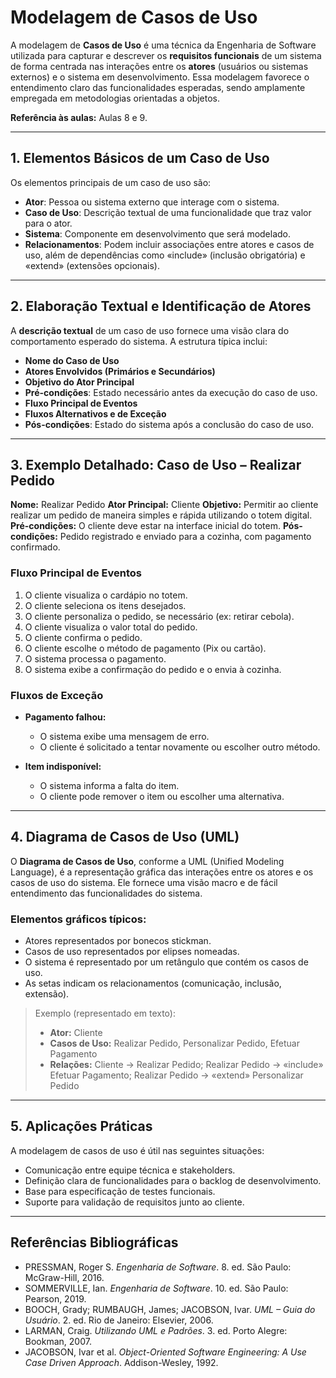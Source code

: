 # Modelagem de Casos de Uso

A modelagem de **Casos de Uso** é uma técnica da Engenharia de Software utilizada para capturar e descrever os **requisitos funcionais** de um sistema de forma centrada nas interações entre os **atores** (usuários ou sistemas externos) e o sistema em desenvolvimento. Essa modelagem favorece o entendimento claro das funcionalidades esperadas, sendo amplamente empregada em metodologias orientadas a objetos.

**Referência às aulas:** Aulas 8 e 9.

---

## 1. Elementos Básicos de um Caso de Uso

Os elementos principais de um caso de uso são:

* **Ator**: Pessoa ou sistema externo que interage com o sistema.
* **Caso de Uso**: Descrição textual de uma funcionalidade que traz valor para o ator.
* **Sistema**: Componente em desenvolvimento que será modelado.
* **Relacionamentos**: Podem incluir associações entre atores e casos de uso, além de dependências como «include» (inclusão obrigatória) e «extend» (extensões opcionais).

---

## 2. Elaboração Textual e Identificação de Atores

A **descrição textual** de um caso de uso fornece uma visão clara do comportamento esperado do sistema. A estrutura típica inclui:

* **Nome do Caso de Uso**
* **Atores Envolvidos (Primários e Secundários)**
* **Objetivo do Ator Principal**
* **Pré-condições**: Estado necessário antes da execução do caso de uso.
* **Fluxo Principal de Eventos**
* **Fluxos Alternativos e de Exceção**
* **Pós-condições**: Estado do sistema após a conclusão do caso de uso.

---

## 3. Exemplo Detalhado: Caso de Uso – Realizar Pedido

**Nome:** Realizar Pedido
**Ator Principal:** Cliente
**Objetivo:** Permitir ao cliente realizar um pedido de maneira simples e rápida utilizando o totem digital.
**Pré-condições:** O cliente deve estar na interface inicial do totem.
**Pós-condições:** Pedido registrado e enviado para a cozinha, com pagamento confirmado.

### Fluxo Principal de Eventos

1. O cliente visualiza o cardápio no totem.
2. O cliente seleciona os itens desejados.
3. O cliente personaliza o pedido, se necessário (ex: retirar cebola).
4. O cliente visualiza o valor total do pedido.
5. O cliente confirma o pedido.
6. O cliente escolhe o método de pagamento (Pix ou cartão).
7. O sistema processa o pagamento.
8. O sistema exibe a confirmação do pedido e o envia à cozinha.

### Fluxos de Exceção

* **Pagamento falhou:**

  * O sistema exibe uma mensagem de erro.
  * O cliente é solicitado a tentar novamente ou escolher outro método.

* **Item indisponível:**

  * O sistema informa a falta do item.
  * O cliente pode remover o item ou escolher uma alternativa.

---

## 4. Diagrama de Casos de Uso (UML)

O **Diagrama de Casos de Uso**, conforme a UML (Unified Modeling Language), é a representação gráfica das interações entre os atores e os casos de uso do sistema. Ele fornece uma visão macro e de fácil entendimento das funcionalidades do sistema.

### Elementos gráficos típicos:

* Atores representados por bonecos stickman.
* Casos de uso representados por elipses nomeadas.
* O sistema é representado por um retângulo que contém os casos de uso.
* As setas indicam os relacionamentos (comunicação, inclusão, extensão).

> Exemplo (representado em texto):
>
> * **Ator:** Cliente
> * **Casos de Uso:** Realizar Pedido, Personalizar Pedido, Efetuar Pagamento
> * **Relações:** Cliente → Realizar Pedido; Realizar Pedido → «include» Efetuar Pagamento; Realizar Pedido → «extend» Personalizar Pedido

---

## 5. Aplicações Práticas

A modelagem de casos de uso é útil nas seguintes situações:

* Comunicação entre equipe técnica e stakeholders.
* Definição clara de funcionalidades para o backlog de desenvolvimento.
* Base para especificação de testes funcionais.
* Suporte para validação de requisitos junto ao cliente.

---

## Referências Bibliográficas

* PRESSMAN, Roger S. *Engenharia de Software*. 8. ed. São Paulo: McGraw-Hill, 2016.
* SOMMERVILLE, Ian. *Engenharia de Software*. 10. ed. São Paulo: Pearson, 2019.
* BOOCH, Grady; RUMBAUGH, James; JACOBSON, Ivar. *UML – Guia do Usuário*. 2. ed. Rio de Janeiro: Elsevier, 2006.
* LARMAN, Craig. *Utilizando UML e Padrões*. 3. ed. Porto Alegre: Bookman, 2007.
* JACOBSON, Ivar et al. *Object-Oriented Software Engineering: A Use Case Driven Approach*. Addison-Wesley, 1992.
